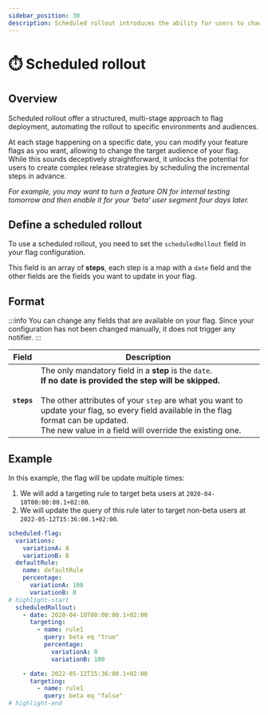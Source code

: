 ```yaml
---
sidebar_position: 30
description: Scheduled rollout introduces the ability for users to changes their flags for future points in time.
---
```

# ⏱️ Scheduled rollout

## Overview
Scheduled rollout offer a structured, multi-stage approach to flag deployment, automating the rollout to specific environments and audiences.

At each stage happening on a specific date, you can modify your feature flags as you want, allowing to change the target audience of your flag.    
While this sounds deceptively straightforward, it unlocks the potential for users to create complex release strategies by scheduling the incremental steps in advance.

_For example, you may want to turn a feature ON for internal testing tomorrow and then enable it for your ‘beta’ user segment four days later._

## Define a scheduled rollout
To use a scheduled rollout, you need to set the `scheduledRollout` field in your flag configuration.

This field is an array of **steps**, each step is a map with a `date` field and the other fields are the fields you want to update in your flag.

## Format

:::info
You can change any fields that are available on your flag.
Since your configuration has not been changed manually, it does not trigger any notifier.
:::

| Field       | Description                                                                                                                                                                                                                                                                                                                 |
|-------------|-----------------------------------------------------------------------------------------------------------------------------------------------------------------------------------------------------------------------------------------------------------------------------------------------------------------------------|
| **`steps`** | The only mandatory field in a **step** is the `date`.<br/>**If no date is provided the step will be skipped.**<br/><br/>The other attributes of your `step` are what you want to update your flag, so every field available in the flag format can be updated.<br/>The new value in a field will override the existing one. |

## Example
In this example, the flag will be update multiple times:
1. We will add a targeting rule to target beta users at `2020-04-10T00:00:00.1+02:00`.
2. We will update the query of this rule later to target non-beta users at `2022-05-12T15:36:00.1+02:00`.

```yaml
scheduled-flag:
  variations:
    variationA: A
    variationB: B
  defaultRule:
    name: defaultRule
    percentage:
      variationA: 100
      variationB: 0
# highlight-start
  scheduledRollout:
    - date: 2020-04-10T00:00:00.1+02:00
      targeting:
        - name: rule1
          query: beta eq "true"
          percentage:
            variationA: 0
            variationB: 100

    - date: 2022-05-12T15:36:00.1+02:00
      targeting:
        - name: rule1
          query: beta eq "false"
# highlight-end
```

